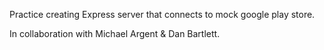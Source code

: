 Practice creating Express server that connects to mock google play store.

In collaboration with Michael Argent & Dan Bartlett.